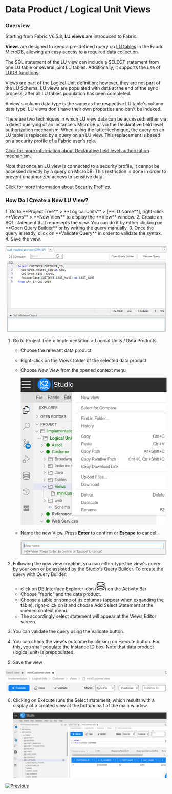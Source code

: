 # Data Product / Logical Unit Views

### Overview

Starting from Fabric V6.5.8, **LU views** are introduced to Fabric. 

**Views** are designed to keep a pre-defined query on [LU tables](01_LU_tables_overview.md) in the Fabric MicroDB, allowing an easy access to a required data collection.

The SQL statement of the LU view can include a SELECT statement from one LU table or several joint LU tables. Additionally, it supports the use of [LUDB functions](/articles/07_table_population/11_3_creating_an_LUDB_function.md). 

Views are part of the [Logical Unit](/articles/03_logical_units/01_LU_overview.md) definition; however, they are not part of the LU Schema. LU views are populated with data at the end of the sync process, after all LU tables population has been completed. 

A view's column data type is the same as the respective LU table's column data type. LU views don't have their own properties and can't be indexed. 

There are two techniques in which LU view data can be accessed: either via a direct querying of an instance's MicroDB or via the Declarative field level authorization mechanism. When using the latter technique, the query on an LU table is replaced by a query on an LU view. This replacement is based on a security profile of a Fabric user's role.

[Click for more information about Declarative field level authorization mechanism](/articles/17_fabric_credentials/04_fields_level_authorization.md).

Note that once an LU view is connected to a security profile, it cannot be accessed directly by a query on MicroDB. This restriction is done in order to prevent unauthorized access to sensitive data.

[Click for more information about Security Profiles](/articles/17_fabric_credentials/05_security_profiles.md).

### How Do I Create a New LU View?
<studio>
1. Go to **Project Tree** > **Logical Units** > [**LU Name**], right-click **Views** > **New View** to display the **View** window.
2. Create an SQL statement that represents the view. You can do it by either clicking on **Open Query Builder** or by writing the query manually.
3. Once the query is ready, click on **Validate Query** in order to validate the syntax. 
4. Save the view. 

![](images/lu_views_1.PNG)
</studio>

<web>

1. Go to Project Tree > Implementation > Logical Units / Data Products

   - Choose the relevant data product 

   - Right-click on the *Views* folder of the selected data product

   - Choose *New View* from the opened context menu

     <img src="images/web_lu_table_lu_view_new_view_option.png" alt="images" style="zoom:80%;" />

   - Name the new View. Press **Enter** to confirm or **Escape** to cancel.

     ![images](images/web_lu_table_lu_view_enter_view_name.png)

2. Following the new view creation, you can either type the view's query by your own or be assisted by the Studio's Query Builder. 
   To create the query with Query Builder:

   - click on DB Interface Explorer icon (![](/articles/04_fabric_studio/images/web/datasource_explorer.png)) on the Activity Bar
   - Choose "fabric" and the data product.
   - Choose a table or some of its columns (appear when expanding the table), right-click on it and  choose Add Select Statement at the opened context menu.
   - The accordingly select statement will appear at the Views Editor screen.

3. You can validate the query using the Validate button.

4. You can check the view's outcome by clicking on Execute button. For this, you shall populate the Instance ID box. Note that data product (logical unit) is prepopulated.

5. Save the view

  

  ![images](images/web_lu_table_lu_view_top_panel.png)  

6. Clicking on Execute runs the Select statement, which results with a display of a created view at the bottom half of the main window.

   ![images](images/web_lu_table_lu_view_executing_select.png)

</web>

[![Previous](/articles/images/Previous.png)](05_business_tables.md)
